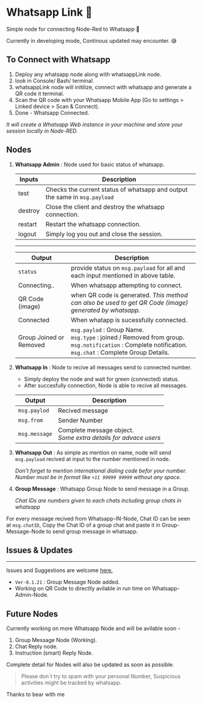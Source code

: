 # Whatsapp Link :iphone:

Simple node for connecting Node-Red to Whatsapp :iphone:

Currently in developing mode, Continous updated may encounter. :sweat_smile:

## To Connect with Whatsapp 
1. Deploy any whatsapp node along with whatsappLink node.
2. look in Console/ Bash/ terminal.
3. whatsappLink node will initilize, connect with whatsapp and generate a QR code it terminal.
4. Scan the QR code with your Whatsapp Mobile App (Go to settings > Linked device > Scan & Connect).
5. Done - Whatsapp Connected.

 *It will create a Whatsapp Web instance in your machine and store your session locally in Node-RED.*


## Nodes
1. **Whatsapp Admin** : Node used for basic status of whatsapp.
    

    | Inputs | Description           |
    |--------|--------------         |
    | test   | Checks the current status of whatsapp and output the same in `msg.payload`|
    | destroy| Close the client and destroy the whatsapp connection.|
    | restart | Restart the whatsapp connection. |
    | logout | Simply log you out and close the session. |
    ---
    
    
    | Output | Description |
    |--------| ------------|
    |`status` | provide status on `msg.payload` for all and each input mentioned in above table. |
    | Connecting..| When whatsapp attempting to connect.
    | QR Code (image) | when QR code is generated. *This method can also be used to get QR Code (image) generated by whatsapp.*
    | Connected | When whatapp is sucessfully connected.|
    | Group Joined or Removed | `msg.paylod` : Group Name. </br> `msg.type` : joined / Removed from group.</br> `msg.notification` : Complete notification. </br> `msg.chat` : Complete Group Details. 
    

2. **Whatsapp In** : Node to recive all messages send to connected number.
    -  Simply deploy the node and wait for green (connected) status.
    -  After succesfully connection, Node is able to recive all messages.

    | Output | Description |
    |--------|-------------|
    | `msg.paylod` | Recived message |
    | `msg.from`   | Sender Number |
    | `msg.message` | Complete message object. <br />*Some extra details for advace users* |


3. **Whatsapp Out** : As simple as mention on name, node will send `msg.payload` recived at input to the number mentioned in node.

     *Don't forget to mention international dialing code befor your number. Number must be in format like `+11 99999 99999` without any space.* 

4. **Group Message** : Whatsapp Group Node to send message in a Group.
    
    *Chat IDs are numbers given to each chats including group chats in whatsapp*

For every message recived from Whatsapp-IN-Node, Chat ID can be seen at `msg.chatID`, Copy the Chat ID of a group chat and paste it in Group-Message-Node to send group message in whatsapp.


## Issues & Updates
---
Issues and Suggestions are welcome [here.](https://github.com/raweee/node-red-contrib-whatsapp-link/issues)

* `Ver-0.1.21` : Group Message Node added.
* Working on QR Code to directlly avilable in run time on Whatsapp-Admin-Node.

## Future Nodes
Currently working on more Whatsapp Node and will be avilable soon -

1. Group Message Node (Working).
2. Chat Reply node.
3. Instruction (smart) Reply Node.

Complete detail for Nodes will also be updated as soon as possible. 

>Please don`t try to spam with your personal Number, Suspicious activities might be tracked by whatsapp. 

Thanks to bear with me 
